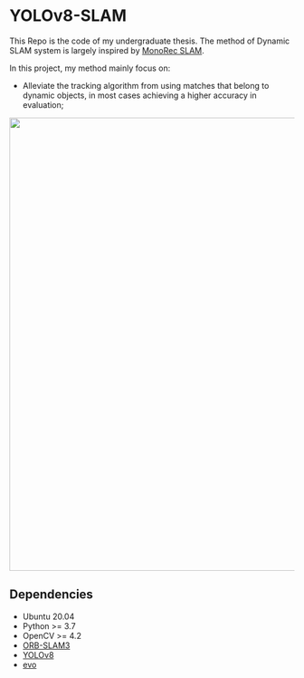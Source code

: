 # YOLOv8-SLAM
This Repo is the code of my undergraduate thesis. The method of Dynamic SLAM system is largely inspired by [MonoRec SLAM](https://github.com/silvery107/monorec-slam).

In this project, my method mainly focus on:
- Alleviate the tracking algorithm from using matches that belong to dynamic objects, in most cases achieving a higher accuracy in evaluation;

<img src="media/out.gif" width=800>



## Dependencies
- Ubuntu 20.04 
- Python >= 3.7
- OpenCV >= 4.2
- [ORB-SLAM3](https://github.com/UZ-SLAMLab/ORB_SLAM3)
- [YOLOv8](https://docs.ultralytics.com/)
- [evo](https://github.com/MichaelGrupp/evo)
